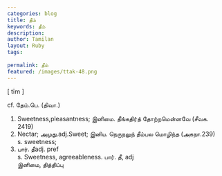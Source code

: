 ```yaml
---
categories: blog
title: தீம்
keywords: தீம்
description: 
author: Tamilan
layout: Ruby
tags: 
 
permalink: தீம்
featured: /images/ttak-48.png
---
```

  
[ tīm ]  
  
cf. தேம்.பெ. (திவா.)  
1. Sweetness,pleasantness; இனிமை. தீங்கதிர்த் தோற்றமென்னவே (சீவக. 2419)  
2. Nectar; அமுது.adj.Sweet; இனிய. நெருநலுந் தீம்பல மொழிந்த (அகநா.239)  
s. sweetness;  
2. பார். தீadj. pref  
s. Sweetness, agreeableness. பார். தீ, adj  
இனிமை, தித்திப்பு